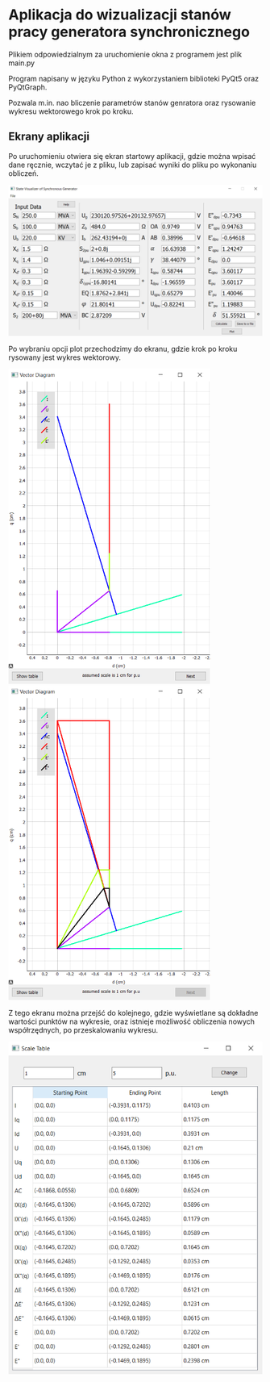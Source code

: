# Aplikacja do wizualizacji stanów pracy generatora synchronicznego

Plikiem odpowiedzialnym za uruchomienie okna z programem jest plik main.py

Program napisany w języku Python z wykorzystaniem biblioteki PyQt5 oraz PyQtGraph.

Pozwala m.in. nao bliczenie parametrów stanów genratora oraz rysowanie wykresu wektorowego krok po kroku.

## Ekrany aplikacji

Po uruchomieniu otwiera się ekran startowy aplikacji, gdzie można wpisać dane ręcznie, wczytać je z pliku, lub zapisać wyniki do pliku 
po wykonaniu obliczeń. 

![Strona Startowa](./images/home.png)

Po wybraniu opcji plot przechodzimy do ekranu, gdzie krok po kroku rysowany jest wykres wektorowy.

<p float="left">
  <img src="./images/vector_diagram.png" width="400" />
  <img src="./images/vector_diagram_finished.png" width="400" /> 
</p>

Z tego ekranu można przejść do kolejnego, gdzie wyświetlane są dokładne wartości punktów na wykresie, oraz istnieje możliwość 
obliczenia nowych współrzędnych, po przeskalowaniu wykresu.

![Tabela Wymiarów](./images/table.png)
